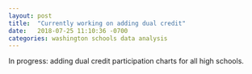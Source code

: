 ```yaml
---
layout: post
title:  "Currently working on adding dual credit"
date:   2018-07-25 11:10:36 -0700
categories: washington schools data analysis
---
```

In progress: adding dual credit participation charts for all high schools.

